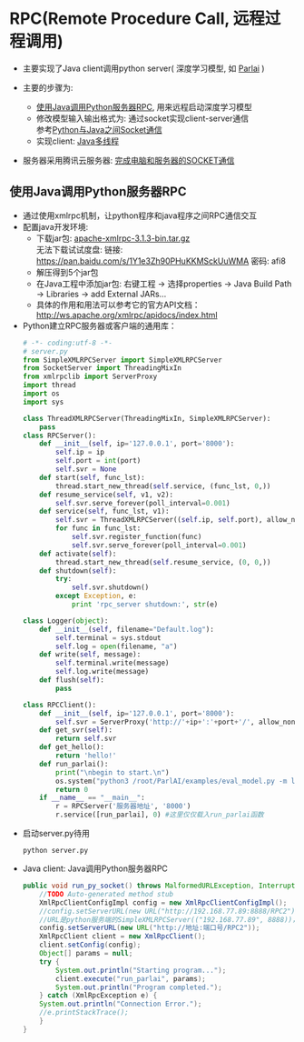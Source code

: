 # RPC(Remote Procedure Call, 远程过程调用)

* 主要实现了Java client调用python server( 深度学习模型, 如 [Parlai](https://github.com/facebookresearch/ParlAI) )
* 主要的步骤为:
  * [使用Java调用Python服务器RPC](http://bbs.it-home.org/thread-68527-1-1.html), 用来远程启动深度学习模型
  * 修改模型输入输出格式为: 通过socket实现client-server通信<br>
    参考[Python与Java之间Socket通信](https://blog.csdn.net/ChenTianSaber/article/details/52274257?locationNum=4)
  * 实现client: [Java多线程](https://www.cnblogs.com/GarfieldEr007/p/5746362.html)
  
* 服务器采用腾讯云服务器: [完成电脑和服务器的SOCKET通信](http://bbs.qcloud.com/thread-21376-1-1.html)

## 使用Java调用Python服务器RPC

* 通过使用xmlrpc机制，让python程序和java程序之间RPC通信交互
* 配置java开发环境:
  * 下载jar包: [apache-xmlrpc-3.1.3-bin.tar.gz](https://archive.apache.org/dist/ws/xmlrpc/binaries/apache-xmlrpc-3.1.3-bin.tar.gz)<br>
    无法下载试试度盘: 链接: https://pan.baidu.com/s/1Y1e3Zh90PHuKKMSckUuWMA 密码: afi8
  * 解压得到5个jar包
  * 在Java工程中添加jar包: 右键工程 -> 选择properties -> Java Build Path -> Libraries -> add External JARs...
  * 具体的作用和用法可以参考它的官方API文档：http://ws.apache.org/xmlrpc/apidocs/index.html
* Python建立RPC服务器或客户端的通用库：
   ```python
   # -*- coding:utf-8 -*-
   # server.py
   from SimpleXMLRPCServer import SimpleXMLRPCServer
   from SocketServer import ThreadingMixIn
   from xmlrpclib import ServerProxy
   import thread
   import os
   import sys

   class ThreadXMLRPCServer(ThreadingMixIn, SimpleXMLRPCServer):
       pass
   class RPCServer():
       def __init__(self, ip='127.0.0.1', port='8000'):
           self.ip = ip
           self.port = int(port)
           self.svr = None
       def start(self, func_lst):
           thread.start_new_thread(self.service, (func_lst, 0,))
       def resume_service(self, v1, v2):
           self.svr.serve_forever(poll_interval=0.001)
       def service(self, func_lst, v1):
           self.svr = ThreadXMLRPCServer((self.ip, self.port), allow_none=True)
           for func in func_lst:
               self.svr.register_function(func)
               self.svr.serve_forever(poll_interval=0.001)
       def activate(self):
           thread.start_new_thread(self.resume_service, (0, 0,))
       def shutdown(self):
           try:
               self.svr.shutdown()
           except Exception, e:
               print 'rpc_server shutdown:', str(e)

   class Logger(object):
       def __init__(self, filename="Default.log"):
           self.terminal = sys.stdout
           self.log = open(filename, "a")
       def write(self, message):
           self.terminal.write(message)
           self.log.write(message)
       def flush(self):
           pass

   class RPCClient():
       def __init__(self, ip='127.0.0.1', port='8000'):
           self.svr = ServerProxy('http://'+ip+':'+port+'/', allow_none=True, use_datetime=True)
       def get_svr(self):
           return self.svr
       def get_hello():
           return 'hello!'
       def run_parlai():
           print("\nbegin to start.\n")
           os.system("python3 /root/ParlAI/examples/eval_model.py -m local_human -t babi:Task1k:1 -dt valid")
           return 0
       if __name__ == "__main__":
           r = RPCServer('服务器地址', '8000')
           r.service([run_parlai], 0) #这里仅仅载入run_parlai函数
   ```
 * 启动server.py待用
   ```shell
   python server.py
   ```
 * Java client: Java调用Python服务器RPC
   ```java
   public void run_py_socket() throws MalformedURLException, InterruptedException {
       //TODO Auto-generated method stub
       XmlRpcClientConfigImpl config = new XmlRpcClientConfigImpl();
       //config.setServerURL(new URL("http://192.168.77.89:8888/RPC2"));
       //URL是python服务端的SimpleXMLRPCServer(("192.168.77.89", 8888))，注意http和/RPC2
       config.setServerURL(new URL("http://地址:端口号/RPC2"));
       XmlRpcClient client = new XmlRpcClient();
       client.setConfig(config);
       Object[] params = null;
       try {
           System.out.println("Starting program...");
           client.execute("run_parlai", params);
           System.out.println("Program completed.");
       } catch (XmlRpcException e) {
       System.out.println("Connection Error.");
       //e.printStackTrace();
       }
   }
   ```
